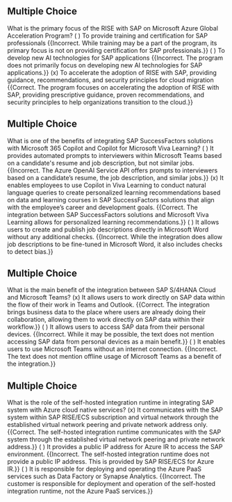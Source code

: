 ## Multiple Choice
What is the primary focus of the RISE with SAP on Microsoft Azure Global Acceleration Program?
( ) To provide training and certification for SAP professionals {{Incorrect. While training may be a part of the program, its primary focus is not on providing certification for SAP professionals.}}
( ) To develop new AI technologies for SAP applications {{Incorrect. The program does not primarily focus on developing new AI technologies for SAP applications.}}
(x) To accelerate the adoption of RISE with SAP, providing guidance, recommendations, and security principles for cloud migration {{Correct. The program focuses on accelerating the adoption of RISE with SAP, providing prescriptive guidance, proven recommendations, and security principles to help organizations transition to the cloud.}}

## Multiple Choice
What is one of the benefits of integrating SAP SuccessFactors solutions with Microsoft 365 Copilot and Copilot for Microsoft Viva Learning?
( ) It provides automated prompts to interviewers within Microsoft Teams based on a candidate's resume and job description, but not similar jobs. {{Incorrect. The Azure OpenAI Service API offers prompts to interviewers based on a candidate’s resume, the job description, and similar jobs.}}
(x) It enables employees to use Copilot in Viva Learning to conduct natural language queries to create personalized learning recommendations based on data and learning courses in SAP SuccessFactors solutions that align with the employee’s career and development goals. {{Correct. The integration between SAP SuccessFactors solutions and Microsoft Viva Learning allows for personalized learning recommendations.}}
( ) It allows users to create and publish job descriptions directly in Microsoft Word without any additional checks. {{Incorrect. While the integration does allow job descriptions to be fine-tuned in Microsoft Word, it also includes checks to detect bias.}}

## Multiple Choice
What is the main benefit of the integration between SAP S/4HANA Cloud and Microsoft Teams?
(x) It allows users to work directly on SAP data within the flow of their work in Teams and Outlook. {{Correct. The integration brings business data to the place where users are already doing their collaboration, allowing them to work directly on SAP data within their workflow.}}
( ) It allows users to access SAP data from their personal devices. {{Incorrect. While it may be possible, the text does not mention accessing SAP data from personal devices as a main benefit.}}
( ) It enables users to use Microsoft Teams without an internet connection. {{Incorrect. The text does not mention offline usage of Microsoft Teams as a benefit of the integration.}}

## Multiple Choice
What is the role of the self-hosted integration runtime in integrating SAP system with Azure cloud native services?
(x) It communicates with the SAP system within SAP RISE/ECS subscription and virtual network through the established virtual network peering and private network address only. {{Correct. The self-hosted integration runtime communicates with the SAP system through the established virtual network peering and private network address.}}
( ) It provides a public IP address for Azure IR to access the SAP environment. {{Incorrect. The self-hosted integration runtime does not provide a public IP address. This is provided by SAP RISE/ECS for Azure IR.}}
( ) It is responsible for deploying and operating the Azure PaaS services such as Data Factory or Synapse Analytics. {{Incorrect. The customer is responsible for deployment and operation of the self-hosted integration runtime, not the Azure PaaS services.}}